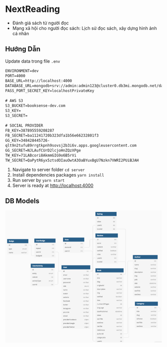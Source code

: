 # NextReading

- Đánh giá sách từ người đọc
- Mạng xã hội cho người đọc sách: Lịch sử đọc sách, xây dựng hình ảnh cá nhân

## Hướng Dẫn

Update data trong file `.env`
```
ENVIRONMENT=dev
PORT=4000
BASE_URL=http://localhost:4000
DATABASE_URL=mongodb+srv://admin:admin123@cluster0.db3mi.mongodb.net/dagisa
PASS_PORT_SECRET_KEY=localhostPrivateKey

# AWS S3
S3_BUCKET=booksense-dev.com
S3_KEY=
S3_SECRET=

# SOCIAL PROVIDER
FB_KEY=387895559208287
FB_SECRET=ba11241720b323dfa1b56e66232801f3
GG_KEY=348428445726-qlt9n2tufu89rrgtkpnh9sovsj2b3i6v.apps.googleusercontent.com
GG_SECRET=NJLAufCUrD2lcjoHnZQzXPge
TW_KEY=71LABcori8AkmmGIG9o6B5rVi
TW_SECRET=QaPytR6yx5ztsdOIauOwtA3OaBYuxBgU7Nzkn7VWRI2PUiBJAH
```

1. Navigate to server folder `cd server`
2. Install dependencies packages `yarn install`
3. Run server by `yarn start`
4. Server is ready at [http://localhost:4000](http://localhost:4000)

## DB Models

![DB Models](img/DB.png?raw=true)
